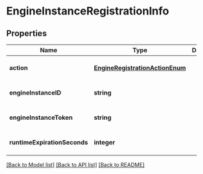 # EngineInstanceRegistrationInfo

## Properties
Name | Type | Description | Notes
------------ | ------------- | ------------- | -------------
**action** | [**EngineRegistrationActionEnum**](EngineRegistrationActionEnum.md) |  | [optional] [default to null]
**engineInstanceID** | **string** |  | [optional] [default to null]
**engineInstanceToken** | **string** |  | [optional] [default to null]
**runtimeExpirationSeconds** | **integer** |  | [optional] [default to null]

[[Back to Model list]](../README.md#documentation-for-models) [[Back to API list]](../README.md#documentation-for-api-endpoints) [[Back to README]](../README.md)


